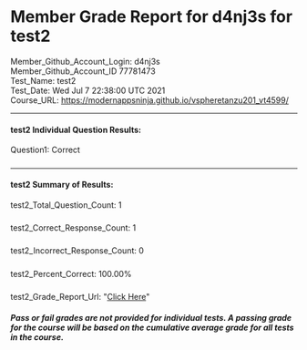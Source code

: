 # Member Grade Report for d4nj3s for test2  
   
Member_Github_Account_Login: d4nj3s  
Member_Github_Account_ID 77781473  
Test_Name: test2  
Test_Date: Wed Jul  7 22:38:00 UTC 2021  
Course_URL: https://modernappsninja.github.io/vspheretanzu201_vt4599/  
   
---  
#### test2 Individual Question Results:  
Question1: Correct  
#####  
---  
#### test2 Summary of Results:  
test2_Total_Question_Count: 1  
#####  
test2_Correct_Response_Count: 1  
#####  
test2_Incorrect_Response_Count: 0  
#####  
test2_Percent_Correct: 100.00%  
#####  
test2_Grade_Report_Url: "[Click Here](https://github.com/modernappsninjas/d4nj3s/blob/main/static/userdata/courses/vspheretanzu201_vt4599/grade_report.pr336.test2.md)"
##### Pass or fail grades are not provided for individual tests. A passing grade for the course will be based on the cumulative average grade for all tests in the course.  
